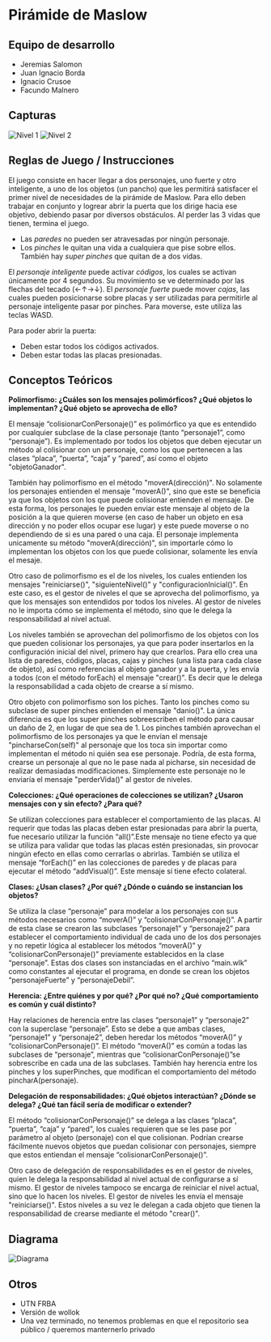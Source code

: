 # Pirámide de Maslow

## Equipo de desarrollo

- Jeremias Salomon
- Juan Ignacio Borda
- Ignacio Crusoe
- Facundo Malnero

## Capturas

![Nivel 1](screenshots/captura1.png)
![Nivel 2](screenshots/captura2.png)

## Reglas de Juego / Instrucciones

El juego consiste en hacer llegar a dos personajes, uno fuerte y otro inteligente, a uno de los objetos (un pancho) que les permitirá satisfacer el primer nivel de necesidades de la pirámide de Maslow. Para ello deben trabajar en conjunto y logrear abrir la puerta que los dirige hacia ese objetivo, debiendo pasar por diversos obstáculos. Al perder las 3 vidas que tienen, termina el juego. 
- Las *paredes* no pueden ser atravesadas por ningún personaje.
- Los *pinches* le quitan una vida a cualquiera que pise sobre ellos. También hay *super pinches* que quitan de a dos vidas.

El *personaje inteligente* puede activar *códigos*, los cuales se activan únicamente por 4 segundos. Su movimiento se ve determinado por las flechas del tecado (←↑→↓).
El *personaje fuerte* puede mover *cajas*, las cuales pueden posicionarse sobre placas y ser utilizadas para permitirle al personaje inteligente pasar por pinches. Para moverse, este utiliza las teclas WASD.

Para poder abrir la puerta:
- Deben estar todos los códigos activados.
- Deben estar todas las placas presionadas.

## Conceptos Teóricos

**Polimorfismo: ¿Cuáles son los mensajes polimórficos? ¿Qué objetos lo implementan? ¿Qué objeto se aprovecha de ello?**

El mensaje “colisionarConPersonaje()” es polimórfico ya que es entendido por cualquier subclase de la clase personaje (tanto “personaje1”, como “personaje”). Es implementado por todos los objetos que deben ejecutar un método al colisionar con un personaje, como los que pertenecen a las clases “placa”, “puerta”, “caja” y “pared”, así como el objeto "objetoGanador".

También hay polimorfismo en el método "moverA(dirección)". No solamente los personajes entienden el mensaje "moverA()", sino que este se beneficia ya que los objetos con los que puede colisionar entienden el mensaje. De esta forma, los personajes le pueden enviar este mensaje al objeto de la posición a la que quieren moverse (en caso de haber un objeto en esa dirección y no poder ellos ocupar ese lugar) y este puede moverse o no dependiendo de si es una pared o una caja. El personaje implementa unicamente su método "moverA(dirección)", sin importarle cómo lo implementan los objetos con los que puede colisionar, solamente les envía el mesaje.

Otro caso de polimorfismo es el de los niveles, los cuales entienden los mensajes "reiniciarse()", "siguienteNivel()" y "configuracionInicial()". En este caso, es el gestor de niveles el que se aprovecha del polimorfismo, ya que los mensajes son entendidos por todos los niveles. Al gestor de niveles no le importa cómo se implementa el método, sino que le delega la responsabilidad al nivel actual.

Los niveles también se aprovechan del polimorfismo de los objetos con los que pueden colisionar los personajes, ya que para poder insertarlos en la configuración inicial del nivel, primero hay que crearlos. Para ello crea una lista de paredes, códigos, placas, cajas y pinches (una lista para cada clase de objeto), así como referencias al objeto ganador y a la puerta, y les envía a todos (con el método forEach) el mensaje "crear()". Es decir que le delega la responsabilidad a cada objeto de crearse a sí mismo.

Otro objeto con polimorfismo son los piches. Tanto los pinches como su subclase de super pinches entienden el mensaje "danio()". La única diferencia es que los super pinches sobreescriben el método para causar un daño de 2, en lugar de que sea de 1. Los pinches también aprovechan el polimorfismo de los personajes ya que le envían el mensaje "pincharseCon(self)" al personaje que los toca sin importar como implementan el método ni quién sea ese personaje. Podría, de esta forma, crearse un personaje al que no le pase nada al picharse, sin necesidad de realizar demasiadas modificaciones. Simplemente este personaje no le enviaría el mensaje "perderVida()" al gestor de niveles. 

**Colecciones: ¿Qué operaciones de colecciones se utilizan? ¿Usaron mensajes con y sin efecto? ¿Para qué?**

Se utilizan colecciones para establecer el comportamiento de las placas. Al requerir que todas las placas deben estar presionadas para abrir la puerta, fue necesario utilizar la función “all()”.Este mensaje no tiene efecto ya que se utiliza para validar que todas las placas estén presionadas, sin provocar ningún efecto en ellas como cerrarlas o abrirlas.
También se utiliza el mensaje “forEach()” en las colecciones de paredes y de placas para ejecutar el método “addVisual()”. Este mensaje sí tiene efecto colateral.

**Clases: ¿Usan clases? ¿Por qué? ¿Dónde o cuándo se instancian los objetos?**

Se utiliza la clase “personaje” para modelar a los personajes con sus métodos necesarios como “moverA()” y “colisionarConPersonaje()”. A partir de esta clase se crearon las subclases “personaje1” y “personaje2” para establecer el comportamiento individual de cada uno de los dos personajes y no repetir lógica al establecer los métodos “moverA()” y “colisionarConPersonaje()” previamente establecidos en la clase “personaje”. Estas dos clases son instanciadas en el archivo “main.wlk” como constantes al ejecutar el programa, en donde se crean los objetos “personajeFuerte” y “personajeDebil”.

**Herencia: ¿Entre quiénes y por qué? ¿Por qué no? ¿Qué comportamiento es común y cuál distinto?**

Hay relaciones de herencia entre las clases “personaje1” y “personaje2” con la superclase “personaje”. Esto se debe a que ambas clases, “personaje1” y “personaje2”, deben heredar los métodos “moverA()” y “colisionarConPersonaje()”. El método “moverA()” es común a todas las subclases de “personaje”, mientras que “colisionarConPersonaje()”se sobrescribe en cada una de las subclases.
También hay herencia entre los pinches y los superPinches, que modifican el comportamiento del método pincharA(personaje).

**Delegación de responsabilidades: ¿Qué objetos interactúan? ¿Dónde se delega? ¿Qué tan fácil sería de modificar o extender?**

El método “colisionarConPersonaje()” se delega a las clases “placa”, “puerta”, “caja” y “pared”, los cuales requieren que se les pase por parámetro al objeto (personaje) con el que colisionan. Podrían crearse fácilmente nuevos objetos que puedan colisionar con personajes, siempre que estos entiendan el mensaje “colisionarConPersonaje()”.

Otro caso de delegación de responsabilidades es en el gestor de niveles, quien le delega la responsabilidad al nivel actual de configurarse a sí mismo. El gestor de niveles tampoco se encarga de reiniciar el nivel actual, sino que lo hacen los niveles. El gestor de niveles les envía el mensaje "reiniciarse()". Estos niveles a su vez le delegan a cada objeto que tienen la responsabilidad de crearse mediante el método "crear()". 


## Diagrama

![Diagrama](diagram.png)

## Otros

- UTN FRBA
- Versión de wollok
- Una vez terminado, no tenemos problemas en que el repositorio sea público / queremos manternerlo privado
